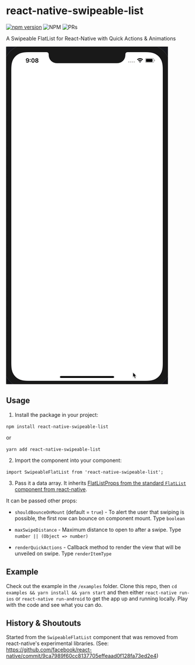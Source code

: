 # react-native-swipeable-list

[![npm version](https://badge.fury.io/js/react-native-swipeable-list.svg)](https://badge.fury.io/js/react-native-swipeable-list)
![NPM](https://img.shields.io/npm/l/react-native-swipeable-list?color=31%2C191%2C31)
![PRs](https://img.shields.io/badge/PRs-welcome-brightgreen.svg)

A Swipeable FlatList for React-Native with Quick Actions &amp; Animations

![animated screenshot of a swipeable flatlist email inbox mockup using react-native-swipeable-list](images/react-native-swipeale-list-demo1.gif)

## Usage

1. Install the package in your project:

`npm install react-native-swipeable-list`

or

`yarn add react-native-swipeable-list`

2. Import the component into your component:

`import SwipeableFlatList from 'react-native-swipeable-list';`

3. Pass it a data array. It inherits [FlatListProps from the standard `FlatList` component from react-native](https://facebook.github.io/react-native/docs/flatlist).

It can be passed other props:

- `shouldBounceOnMount` (default = `true`) - To alert the user that swiping is possible, the first row can bounce on component mount. Type `boolean`

- `maxSwipeDistance` - Maximum distance to open to after a swipe. Type `number || (Object => number)`

- `renderQuickActions` - Callback method to render the view that will be unveiled on swipe. Type `renderItemType`

## Example

Check out the example in the `/examples` folder. Clone this repo, then `cd examples && yarn install && yarn start` and then either  `react-native run-ios` or `react-native run-android` to get the app up and running locally. Play with the code and see what you can do.

## History & Shoutouts

Started from the `SwipeableFlatList` component that was removed from react-native's experimental libraries. (See: https://github.com/facebook/react-native/commit/9ca7989f60cc8137705effeaad0f128fa73ed2e4)
